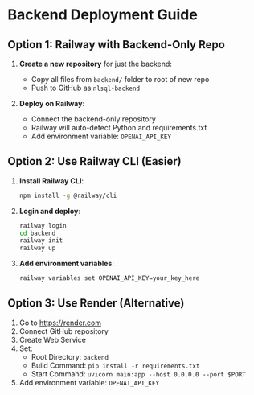 # Backend Deployment Guide

## Option 1: Railway with Backend-Only Repo

1. **Create a new repository** for just the backend:
   - Copy all files from `backend/` folder to root of new repo
   - Push to GitHub as `nlsql-backend`

2. **Deploy on Railway**:
   - Connect the backend-only repository
   - Railway will auto-detect Python and requirements.txt
   - Add environment variable: `OPENAI_API_KEY`

## Option 2: Use Railway CLI (Easier)

1. **Install Railway CLI**:
   ```bash
   npm install -g @railway/cli
   ```

2. **Login and deploy**:
   ```bash
   railway login
   cd backend
   railway init
   railway up
   ```

3. **Add environment variables**:
   ```bash
   railway variables set OPENAI_API_KEY=your_key_here
   ```

## Option 3: Use Render (Alternative)

1. Go to https://render.com
2. Connect GitHub repository
3. Create Web Service
4. Set:
   - Root Directory: `backend`
   - Build Command: `pip install -r requirements.txt`
   - Start Command: `uvicorn main:app --host 0.0.0.0 --port $PORT`
5. Add environment variable: `OPENAI_API_KEY`